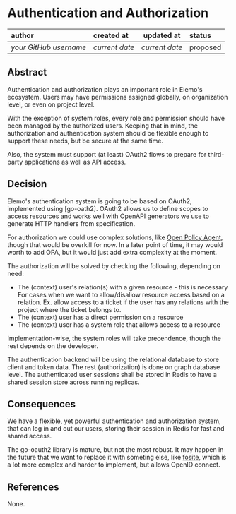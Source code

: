 # Authentication and Authorization

| author                 | created at     | updated at     | status   |
|:-----------------------|:---------------|----------------|:---------|
| _your GitHub username_ | _current date_ | _current date_ | proposed |

## Abstract

Authentication and authorization plays an important role in Elemo's ecosystem.
Users may have permissions assigned globally, on organization level, or even on
project level.

With the exception of system roles, every role and permission should have been
managed by the authorized users. Keeping that in mind, the authorization and
authentication system should be flexible enough to support these needs, but be
secure at the same time.

Also, the system must support (at least) OAuth2 flows to prepare for third-party
applications as well as API access.

## Decision

Elemo's authentication system is going to be based on OAuth2, implemented using
[go-oath2]. OAuth2 allows us to define scopes to access resources and works well
with OpenAPI generators we use to generate HTTP handlers from specification.

For authorization we could use complex solutions, like [Open Policy Agent],
though that would be overkill for now. In a later point of time, it may would
worth to add OPA, but it would just add extra complexity at the moment.

The authorization will be solved by checking the following, depending on need:

* The (context) user's relation(s) with a given resource - this is necessary For
  cases when we want to allow/disallow resource access based on a relation. Ex.
  allow access to a ticket if the user has any relations with the project where
  the ticket belongs to.
* The (context) user has a direct permission on a resource
* The (context) user has a system role that allows access to a resource

Implementation-wise, the system roles will take precendence, though the rest
depends on the developer.

The authentication backend will be using the relational database to store client
and token data. The rest (authorization) is done on graph database level. The
authenticated user sessions shall be stored in Redis to have a shared session
store across running replicas.

[go-oauth2]: https://github.com/go-oauth2/oauth2
[Open Policy Agent]: https://www.openpolicyagent.org/

## Consequences

We have a flexible, yet powerful authentication and authorization system, that
can log in and out our users, storing their session in Redis for fast and shared
access.

The go-oauth2 library is mature, but not the most robust. It may happen in the
future that we want to replace it with someting else, like [fosite], which is
a lot more complex and harder to implement, but allows OpenID connect.

[fosite]: https://github.com/ory/fosite

## References

None.
